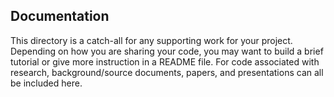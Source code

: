 
## Documentation

This directory is a catch-all for any supporting work for your project. Depending on how you are sharing your code, you may want to build a brief tutorial or give more instruction in a README file. For code associated with research, background/source documents, papers, and presentations can all be included here. 
